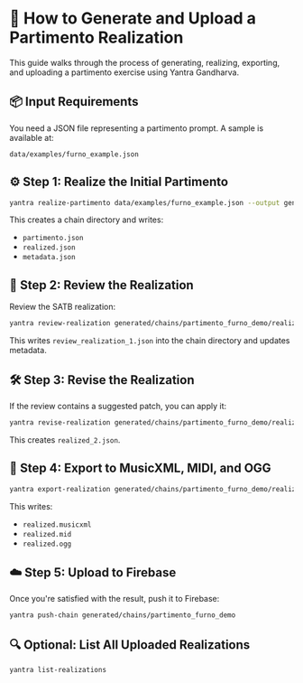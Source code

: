 # 🧠 How to Generate and Upload a Partimento Realization

This guide walks through the process of generating, realizing, exporting, and uploading a partimento exercise using Yantra Gandharva.

## 📦 Input Requirements

You need a JSON file representing a partimento prompt. A sample is available at:

```
data/examples/furno_example.json
```

## ⚙️ Step 1: Realize the Initial Partimento

```bash
yantra realize-partimento data/examples/furno_example.json --output generated/chains/partimento_furno_demo
```

This creates a chain directory and writes:
- `partimento.json`
- `realized.json`
- `metadata.json`

## 📝 Step 2: Review the Realization

Review the SATB realization:

```bash
yantra review-realization generated/chains/partimento_furno_demo/realized.json --output generated/chains/partimento_furno_demo
```

This writes `review_realization_1.json` into the chain directory and updates metadata.

## 🛠️ Step 3: Revise the Realization

If the review contains a suggested patch, you can apply it:

```bash
yantra revise-realization generated/chains/partimento_furno_demo/realized.json generated/chains/partimento_furno_demo/review_realization_1.json --output generated/chains/partimento_furno_demo
```

This creates `realized_2.json`.

## 💾 Step 4: Export to MusicXML, MIDI, and OGG

```bash
yantra export-realization generated/chains/partimento_furno_demo/realized.json --output generated/chains/partimento_furno_demo
```

This writes:
- `realized.musicxml`
- `realized.mid`
- `realized.ogg`

## ☁️ Step 5: Upload to Firebase

Once you're satisfied with the result, push it to Firebase:

```bash
yantra push-chain generated/chains/partimento_furno_demo
```

## 🔍 Optional: List All Uploaded Realizations

```bash
yantra list-realizations
```

